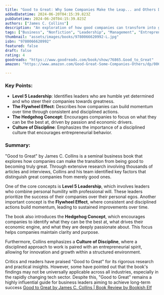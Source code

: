 ```yaml
---
title: "Good to Great: Why Some Companies Make the Leap... and Others Don't"
addedDatetime: 2024-06-20T04:15:39.823Z
pubDatetime: 2024-06-20T04:15:39.823Z
authors: ["James C. Collins"]
description: "An exploration of how good companies can transform into great ones, based on extensive research and analysis."
tags: ["Business", "Nonfiction", "Leadership", "Management", "Entrepreneurship", "Self Help"]
thumbnail: "assets/images/books/9780066620992-L.jpg"
isbn: "9780066620992"
featured: false
draft: false
rating: 4
goodreads: "https://www.goodreads.com/book/show/76865.Good_to_Great"
amazon: "https://www.amazon.com/Good-Great-Some-Companies-Others/dp/0066620996"

---
```


### Key Points:

- **Level 5 Leadership**: Identifies leaders who are humble yet determined and who steer their companies towards greatness.
- **The Flywheel Effect**: Describes how companies can build momentum over time through consistent and disciplined actions.
- **The Hedgehog Concept**: Encourages companies to focus on what they can be the best at, driven by passion and economic drivers.
- **Culture of Discipline**: Emphasizes the importance of a disciplined culture that encourages entrepreneurial behavior.

### Summary:

"Good to Great" by James C. Collins is a seminal business book that explores how companies can make the transition from being good to becoming truly great. Through extensive research involving thousands of articles and interviews, Collins and his team identified key factors that distinguish great companies from merely good ones.

One of the core concepts is **Level 5 Leadership**, which involves leaders who combine personal humility with professional will. These leaders prioritize the success of their companies over their personal egos. Another important concept is the **Flywheel Effect**, where consistent and disciplined actions build momentum, leading to sustained improvements over time.

The book also introduces the **Hedgehog Concept**, which encourages companies to identify what they can be the best at, what drives their economic engine, and what they are deeply passionate about. This focus helps companies maintain clarity and purpose.

Furthermore, Collins emphasizes a **Culture of Discipline**, where a disciplined approach to work is paired with an entrepreneurial spirit, allowing for innovation and growth within a structured environment.

Critics and readers have praised "Good to Great" for its rigorous research and practical insights. However, some have pointed out that the book's findings may not be universally applicable across all industries, especially in the rapidly changing tech sector. Despite this, "Good to Great" remains a highly influential guide for business leaders aiming to achieve long-term success [Good to Great by James C. Collins | Book Review by Bookish Elf](https://www.bookishelf.com/good-to-great-by-james-c-collins/)